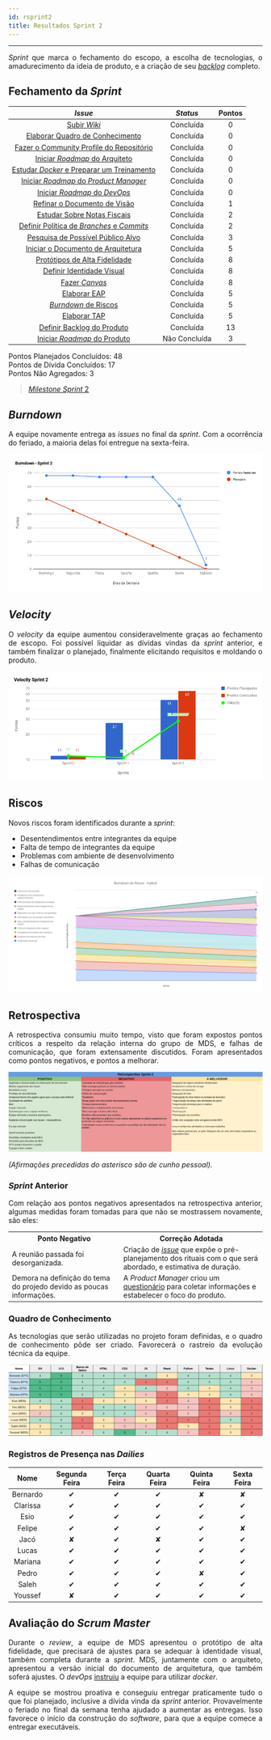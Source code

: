 ```yaml
---
id: rsprint2    
title: Resultados Sprint 2 
---
```


***    

<p align="justify">
<i>Sprint</i> que marca o fechamento do escopo, a escolha de tecnologias, o amadurecimento da ideia de produto, e a criação de seu <a href="https://docs.google.com/spreadsheets/d/1jOOtXSgxs4OZE-kTbZ6oTa4Jjy1Ix0aCNGvWIttggRk/edit#gid=0"><i>backlog</i></a> completo.</p>

## Fechamento da _Sprint_    


|     _Issue_      |     _Status_    |    Pontos    |
|:--------------:|:---------------:|:----------------:|
|[Subir _Wiki_ ](https://github.com/fga-eps-mds/PDF2Knowledge/issues/33)| Concluída | 0 |
|[Elaborar Quadro de Conhecimento](https://github.com/fga-eps-mds/PDF2Knowledge/issues/40)| Concluída | 0 |
|[Fazer o Community Profile do Repositório](https://github.com/fga-eps-mds/PDF2Knowledge/issues/15)| Concluída | 0 |
|[Iniciar _Roadmap_ do Arquiteto](https://github.com/fga-eps-mds/PDF2Knowledge/issues/20)| Concluída | 0 |
|[Estudar _Docker_ e Preparar um Treinamento](https://github.com/fga-eps-mds/PDF2Knowledge/issues/39)| Concluída | 0 |
|[Iniciar _Roadmap_ do _Product Manager_](https://github.com/fga-eps-mds/PDF2Knowledge/issues/34)| Concluída | 0 |
|[Iniciar _Roadmap_ do _DevOps_](https://github.com/fga-eps-mds/PDF2Knowledge/issues/35)| Concluída | 0 |
|[Refinar o Documento de Visão](https://github.com/fga-eps-mds/PDF2Knowledge/issues/31)| Concluída | 1 |
|[Estudar Sobre Notas Fiscais](https://github.com/fga-eps-mds/PDF2Knowledge/issues/32)| Concluída | 2 |
|[Definir Política de _Branches_ e _Commits_](https://github.com/fga-eps-mds/PDF2Knowledge/issues/10)| Concluída | 2 |
|[Pesquisa de Possível Público Alvo](https://github.com/fga-eps-mds/PDF2Knowledge/issues/37) | Concluída | 3 |
|[Iniciar o Documento de Arquitetura](https://github.com/fga-eps-mds/PDF2Knowledge/issues/27) | Concluída | 5 | 
|[Protótipos de Alta Fidelidade](https://github.com/fga-eps-mds/PDF2Knowledge/issues/23) | Concluída | 8 | 
|[Definir Identidade Visual](https://github.com/fga-eps-mds/PDF2Knowledge/issues/22) | Concluída | 8 | 
|[Fazer _Canvas_](https://github.com/fga-eps-mds/PDF2Knowledge/issues/38)| Concluída | 8 |
|[Elaborar EAP](https://github.com/fga-eps-mds/PDF2Knowledge/issues/11)| Concluída | 5|
|[_Burndown_ de Riscos](https://github.com/fga-eps-mds/PDF2Knowledge/issues/9)| Concluída | 5 |
|[Elaborar TAP](https://github.com/fga-eps-mds/PDF2Knowledge/issues/12)| Concluída |5 |
|[Definir Backlog do Produto](https://github.com/fga-eps-mds/PDF2Knowledge/issues/36) | Concluída | 13 |
|[Iniciar _Roadmap_ do Produto](https://github.com/fga-eps-mds/PDF2Knowledge/issues/8)| Não Concluída | 3 |  


Pontos Planejados Concluídos: 48     
Pontos de Dívida Concluídos:  17    
Pontos Não Agregados: 3  

> [_Milestone Sprint_ 2](https://github.com/fga-eps-mds/2018.2-Kalkuli/milestone/3?closed=1)


## _Burndown_    

<p align="justify">
A equipe novamente entrega as <i>issues</i> no final da <i>sprint</i>. Com a ocorrência do feriado, a maioria delas foi entregue na sexta-feira.
</p> 

![S2](assets/burndown-S2.png "Burndown Sprint 2")

## _Velocity_     
<p align="justify">
O <i>velocity</i> da equipe aumentou consideravelmente graças ao fechamento de escopo. Foi possível liquidar as dívidas vindas da <i>sprint</i> anterior, e também finalizar o planejado, finalmente elicitando requisitos e moldando o produto.
</p>   

![S2](assets/velocity-S2.png "Burndown Sprint 2")

## Riscos

<p align="justify">
Novos riscos foram identificados durante a <i>sprint</i>:
<p align="justify">
</p>

<ul>
     <li>Desentendimentos entre integrantes da equipe</li>
     <li>Falta de tempo de integrantes da equipe</li>
     <li>Problemas com ambiente de desenvolvimento</li>
     <li>Falhas de comunicação</li>
    </ul>


[![S2](assets/BurndowndeRiscos-S2.png "Clique para ver em detalhes")](https://docs.google.com/spreadsheets/d/1PYjMMXbWRgKwY5oZH5ekg4VbqTYYfdJImHmxCLH62xI/edit#gid=0) 

## Retrospectiva     


<p align="justify">
A retrospectiva consumiu muito tempo, visto que foram expostos pontos críticos a respeito da relação interna do grupo de MDS, e falhas de comunicação, que foram extensamente discutidos. Foram apresentados como pontos negativos, e pontos a melhorar.
</p> 

[![S2](assets/Retrospectiva-S2.png "Clique para ver em detalhes")](https://docs.google.com/spreadsheets/d/1SwrbhRVE0lLx0K-8wPtjzFHJ86G5oUCzknl2b8s2odg/edit#gid=949177031)    

_(Afirmações precedidas do asterisco são de cunho pessoal)._
 

### _Sprint_ Anterior

<p align="justify">
Com relação aos pontos negativos apresentados na retrospectiva anterior, algumas medidas foram tomadas para que não se mostrassem novamente, são eles:

<table>
  <tr>
    <th>Ponto Negativo</th>
    <th>Correção Adotada</th>
  </tr>
  <tr>
    <td>A reunião passada foi desorganizada.</td>
    <td>Criação de <a href="https://github.com/fga-eps-mds/2018.2-Kalkuli/issues/29"><i>issue</i></a> que expõe o pré-planejamento dos rituais com o que será abordado, e estimativa de duração.</td>
  </tr>
  <tr>
    <td>Demora na definição do tema do projedo devido as poucas informações.</td>
    <td>A <i>Product Manager</i> criou um <a href="https://github.com/fga-eps-mds/2018.2-Kalkuli/issues/37">questionário</a> para coletar informações e estabelecer o foco do produto.</td>
  </tr>
</table>
</p>


### Quadro de Conhecimento   

<p align="justify">
As tecnologias que serão utilizadas no projeto foram definidas, e o quadro de conhecimento pôde ser criado. Favorecerá o rastreio da evolução técnica da equipe.
</p>

[![S2](assets/Conhecimento-S2.png "Clique para ver em detalhes")](https://docs.google.com/spreadsheets/d/19OGoemAfy_4nSFBbycD4kIoBFJwUjbXB7vxuQi8HLqY/edit#gid=1094896728)



### Registros de Presença nas _Dailies_    

| Nome    |Segunda Feira      | Terça Feira      | Quarta Feira     | Quinta Feira      | Sexta Feira      |     
|:-----:  |:-----------------:|:----------------:|:----------------:|:-----------------:|:----------------:|
|Bernardo |         ✔         |         ✔        |         ✔        |          ✘        |          ✘       |
|Clarissa |         ✔         |         ✔        |         ✔        |         ✔         |         ✔        |
|Esio     |         ✔         |         ✔        |         ✔        |         ✔         |         ✔        |
|Felipe   |         ✔         |         ✔        |         ✔        |         ✔         |          ✘       |
|Jacó     |          ✘        |         ✔        |         ✘        |         ✔         |         ✔        |
|Lucas    |         ✔         |         ✔        |         ✔        |         ✔         |         ✔        |
|Mariana  |         ✔         |         ✔        |         ✔        |         ✔         |         ✔        |
|Pedro    |         ✔         |         ✔        |         ✔        |         ✘         |         ✔        |
|Saleh    |         ✔         |         ✔        |         ✔        |         ✔         |         ✔        |
|Youssef  |          ✘        |         ✔        |         ✔        |         ✔         |         ✔        |
 
## Avaliação do _Scrum Master_   

<p align="justify">
Durante o <i>review</i>, a equipe de MDS apresentou o protótipo de alta fidelidade, que precisará de ajustes para se adequar à identidade visual, também completa durante a <i>sprint</i>. MDS, juntamente com o arquiteto, apresentou a versão inicial do documento de arquitetura, que também soferá ajustes. O <i>devOps</i> <a href="https://github.com/bernardohrl/lets-docker">instruiu</a> a equipe para utilizar <i>docker</i>.</p>

<p align="justify">
A equipe se mostrou proativa e conseguiu entregar praticamente tudo o que foi planejado, inclusive a dívida vinda da <i>sprint</i> anterior. Provavelmente o feriado no final da semana tenha ajudado a aumentar as entregas. Isso favorece o início da construção do <i>software</i>, para que a equipe comece a entregar executáveis.</p>

